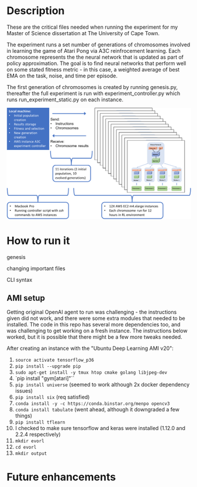 # Description

These are the critical files needed when running the experiment for my Master of Science dissertation at The University of Cape Town.

The experiment runs a set number of generations of chromosomes involved in learning the game of Atari Pong via A3C reinfrocement learning. Each chromosome represents the the neural network that is updated as part of policy approximation. The goal is to find neural networks that perform well on some stated fitness metric - in this case, a weighted average of best EMA on the task, noise, and time per episode.

The first generation of chromosomes is created by running genesis.py, thereafter the full experiment is run with experiment_controller.py which runs run_experiment_static.py on each instance.

![Overall design](images/cuningham_2_overallexperiment.png)

# How to run it

genesis

changing important files

CLI syntax

## AMI setup

Getting original OpenAI agent to run was challenging - the instructions given did not work, and there were some extra modules that needed to be installed. The code in this repo has several more dependencies too, and was challenging to get working on a fresh instance. The instructions below worked, but it is possible that there might be a few more tweaks needed.

After creating an instance with the "Ubuntu Deep Learning AMI v20":


1. `source activate tensorflow_p36`
2. `pip install --upgrade pip`
3. `sudo apt-get install -y tmux htop cmake golang libjpeg-dev`
4. `pip install "gym[atari]"``
5. `pip install universe` (seemed to work although 2x docker dependency issues)
6. `pip install six` (req satisfied)
7. `conda install -y -c https://conda.binstar.org/menpo opencv3`
8. `conda install tabulate` (went ahead, although it downgraded a few things)
9. `pip install tflearn`
10. I checked to make sure tensorflow and keras were installed (1.12.0 and 2.2.4 respectively)
11. `mkdir evorl`
12. `cd evorl`
13. `mkdir output`



# Future enhancements
